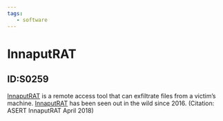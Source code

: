 ```yaml
---
tags:
   - software
---
```

# InnaputRAT
## ID:S0259
[InnaputRAT](software/S0259) is a remote access tool that can exfiltrate files from a victim’s machine. [InnaputRAT](software/S0259) has been seen out in the wild since 2016. (Citation: ASERT InnaputRAT April 2018)
